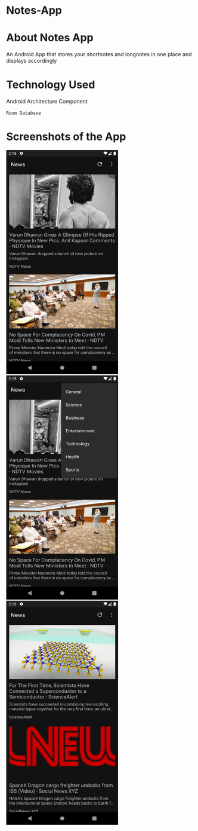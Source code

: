 # Notes-App

# About Notes App

An Android App that stores your shortnotes and longnotes in one place and displays accordingly


# Technology Used

Android Architecture Component

	Room Database



# Screenshots of the App

<img src="https://github.com/Shubham-Hadgal/News-App/blob/master/Screenshot_1625777140.png" width="300" height="600">    <img src="https://github.com/Shubham-Hadgal/News-App/blob/master/Screenshot_1625777148.png" width="300" height="600">    <img src="https://github.com/Shubham-Hadgal/News-App/blob/master/Screenshot_1625777159.png" width="300" height="600">

